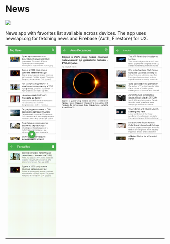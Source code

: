 # News
[<img src="https://cdn.buymeacoffee.com/buttons/v2/default-yellow.png" height="30"/>](https://www.buymeacoffee.com/linsdev)

News app with favorites list available across devices. The app uses newsapi.org for fetching news and Firebase (Auth, Firestore) for UX.

<table>
  <tr>
    <td><img src="/screenshots/home_screen.jpg" alt="home_screen"></td>
    <td><img src="/screenshots/details.jpg" alt="details"></td>
    <td><img src="/screenshots/search.jpg" alt="search"></td>
  </tr> 
  <tr>
    <td><img src="/screenshots/remove_from_favourites.gif" alt="remove_from_favourites"></td>
    <td></td>
    <td></td>
  </tr>
</table>
